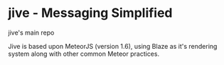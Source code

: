# jive - Messaging Simplified

jive's main repo

Jive is based upon MeteorJS (version 1.6), using Blaze as it's rendering system along with other common Meteor practices.
